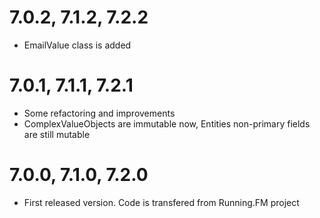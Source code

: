 7.0.2, 7.1.2, 7.2.2
===================
* EmailValue class is added

7.0.1, 7.1.1, 7.2.1
===================
* Some refactoring and improvements
* ComplexValueObjects are immutable now, Entities non-primary fields are still mutable

7.0.0, 7.1.0, 7.2.0
===================
* First released version. Code is transfered from Running.FM project